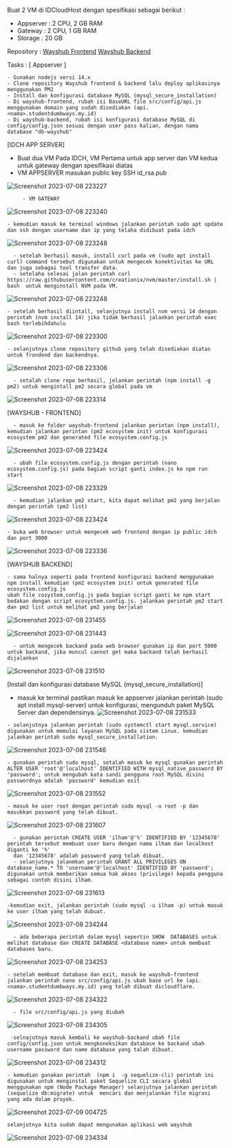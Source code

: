 
Buat 2 VM di IDCloudHost dengan spesifikasi sebagai berikut :
   - Appserver : 2 CPU, 2 GB RAM
   - Gateway : 2 CPU, 1 GB RAM
   - Storage : 20 GB

Repository :
[Wayshub Frontend](https://github.com/dumbwaysdev/wayshub-frontend)
[Wayshub Backend](https://github.com/dumbwaysdev/wayshub-backend)


Tasks :
[ Appserver ]

    - Gunakan nodejs versi 14.x
    - Clone repository Wayshub frontend & backend lalu deploy aplikasinya menggunakan PM2
    - Install dan konfigurasi database MySQL (mysql_secure_installation)
    - Di wayshub-frontend, rubah isi BaseURL file src/config/api.js menggunakan domain yang sudah disediakan (api.<nama>.studentdumbways.my.id)
    - Di wayshub-backend, rubah isi konfigurasi database MySQL di config/config.json sesuai dengan user pass kalian, dengan nama database "db-wayshub"



[IDCH APP SERVER]
- Buat dua VM Pada IDCH, VM Pertama untuk app server dan VM kedua untuk gateway dengan spesifikasi diatas
- VM APPSERVER masukan public key SSH id_rsa.pub

![Screenshot 2023-07-08 223227](https://github.com/Hammmzl/devops17-dumbways-MuhammadIlham/assets/96168418/173d7d9d-8d75-4e04-bd19-4d8ccbe38e69)

         - VM GATEWAY
![Screenshot 2023-07-08 223240](https://github.com/Hammmzl/devops17-dumbways-MuhammadIlham/assets/96168418/832d368c-2a31-4caf-9bce-919c645b6348)

    - kemudian masuk ke terminal windows jalankan perintah sudo apt update dan ssh dengan username dan ip yang telaha didibuat pada idch
 ![Screenshot 2023-07-08 223248](https://github.com/Hammmzl/devops17-dumbways-MuhammadIlham/assets/96168418/8dbf0090-efb7-475a-93b8-7d9ae17a5603)

      - setelah berhasil masuk, install curl pada vm (sudo apt install curl) command tersebut digunakan untuk mengecek konektivitas ke URL dan juga sebagai tool transfer data.
      - setelaha selesai jalan perintah curl https://raw.githubusercontent.com/creationix/nvm/master/install.sh | bash  untuk menginstall NVM pada VM.

   ![Screenshot 2023-07-08 223248](https://github.com/Hammmzl/devops17-dumbways-MuhammadIlham/assets/96168418/168f713c-6734-4c92-b1b5-ec147d30d325)

    - setelah berhasil diintall, selanjutnya install nvm versi 14 dengan perintah (nvm install 14) jika tidak berhasil jalankan perintah exec bash terlebihdahulu
   ![Screenshot 2023-07-08 223300](https://github.com/Hammmzl/devops17-dumbways-MuhammadIlham/assets/96168418/38d063b0-e4e1-4cdf-aa9d-2bfbc3be7417)


    - selanjutnya clone repository github yang telah disediakan diatas untuk frondend dan backendnya.
   ![Screenshot 2023-07-08 223306](https://github.com/Hammmzl/devops17-dumbways-MuhammadIlham/assets/96168418/bb93496f-d4ef-4eed-a392-a22fc7f0d752)

      - setalah clone repo berhasil, jelankan perintah (npm install -g pm2) untuk mengintall pm2 secara global pada vm
   ![Screenshot 2023-07-08 223314](https://github.com/Hammmzl/devops17-dumbways-MuhammadIlham/assets/96168418/f3e165d1-38a1-4153-a258-84feff1b9896)

[WAYSHUB - FRONTEND]

      - masuk ke folder wayshub-frontend jalankan perintan (npm install), kemudian jalankan perintan (pm2 ecosystem init) untuk konfigurasi ecosystem pm2 dan generated file ecosystem.config.js
   ![Screenshot 2023-07-08 223424](https://github.com/Hammmzl/devops17-dumbways-MuhammadIlham/assets/96168418/87946dbe-fdd9-4fd1-91b8-8deb89ca1c8a)

      - ubah file ecosystem.config.js dengan perintah (nano ecosystem.config.js) pada bagian script ganti index.js ke npm run start
   ![Screenshot 2023-07-08 223329](https://github.com/Hammmzl/devops17-dumbways-MuhammadIlham/assets/96168418/1f9edbe8-0035-452c-b872-aaf07d982614)

      - kemudian jalankan pm2 start, kita dapat melihat pm2 yang berjalan dengan perintah (pm2 list)

   ![Screenshot 2023-07-08 223424](https://github.com/Hammmzl/devops17-dumbways-MuhammadIlham/assets/96168418/37aa29cb-69a7-4f4c-ad13-2208c63dbd9f)

    - buka web browser untuk mengecek web frontend dengan ip public idch dan port 3000

   ![Screenshot 2023-07-08 223336](https://github.com/Hammmzl/devops17-dumbways-MuhammadIlham/assets/96168418/a09f2491-c554-4a79-a656-15f02715287b)

[WAYSHUB BACKEND]

    - sama halnya seperti pada frontend konfigurasi backend menggunakan npm install kemudian (pm2 ecosystem init) untuk generated file ecosystem.config.js
    ubah file cosystem.config.js pada bagian script ganti ke npm start bedakan dengan script ecosystem.config.js. jalankan perintah pm2 start dan pm2 list untuk melihat pm2 yang berjalan
   ![Screenshot 2023-07-08 231455](https://github.com/Hammmzl/devops17-dumbways-MuhammadIlham/assets/96168418/c2ead59b-b0ed-4480-9bb7-9cd0cf66b4c6)

   ![Screenshot 2023-07-08 231443](https://github.com/Hammmzl/devops17-dumbways-MuhammadIlham/assets/96168418/3c4a7914-ba02-4521-8ed8-fed38565fe27)

      - untuk mengecek backand pada web browser gunakan ip dan port 5000 untuk backand, jika muncul cannot get maka backand telah berhasil dijalankan

![Screenshot 2023-07-08 231510](https://github.com/Hammmzl/devops17-dumbways-MuhammadIlham/assets/96168418/68347f00-e908-48f4-8f1f-50e9776a126b)


[Install dan konfigurasi database MySQL (mysql_secure_installation)]
   - masuk ke terminal pastikan masuk ke appserver jalankan perintah (sudo apt install mysql-server) untuk konfigurasi, mengunduh paket MySQL Server dan dependensinya.
![Screenshot 2023-07-08 231533](https://github.com/Hammmzl/devops17-dumbways-MuhammadIlham/assets/96168418/be783e6a-c9eb-4132-9e0d-166cf52eaadb)

    - selanjutnya jalankan perintah (sudo systemctl start mysql.service) digunakan untuk memulai layanan MySQL pada sistem Linux. kemudian jalankan perintah sudo mysql_secure_installation.
![Screenshot 2023-07-08 231546](https://github.com/Hammmzl/devops17-dumbways-MuhammadIlham/assets/96168418/95970899-433f-4434-95b3-73d156953d1d)

    - gunakan perintah sudo mysql, setalah masuk ke mysql gunakan perintah ALTER USER 'root'@'localhost' IDENTIFIED WITH mysql_native_password BY 'password'; untuk mengubah kata sandi pengguna root MySQL disini passwordnya adalah 'password' kemudian exit
![Screenshot 2023-07-08 231552](https://github.com/Hammmzl/devops17-dumbways-MuhammadIlham/assets/96168418/99f55487-b49a-4709-b7c6-02c9a6af2743)

    - masuk ke user root dengan perintah sudo mysql -u root -p dan masukkan password yang telah dibuat.
![Screenshot 2023-07-08 231607](https://github.com/Hammmzl/devops17-dumbways-MuhammadIlham/assets/96168418/f21a8b16-b1c9-402e-842d-9b6bee5824e9)
      
      - gunakan perintah CREATE USER 'ilham'@'%' IDENTIFIED BY '12345678' perintah tersebut membuat user baru dengan nama ilham dan localhost diganti ke '%'
      dan '12345678' adalah password yang telah dibuat.
      - selanjutnya jalanmkan perintah GRANT ALL PRIVILEGES ON database_name.* TO 'username'@'localhost' IDENTIFIED BY 'password'; digunakan untuk memberikan semua hak akses (privilege) kepada pengguna sebagai contoh disini ilham.
   ![Screenshot 2023-07-08 231613](https://github.com/Hammmzl/devops17-dumbways-MuhammadIlham/assets/96168418/115c8ad3-ffca-4bee-b1da-9507d751ef7f)

    -kemudian exit, jalankan perintah (sudo mysql -u ilham -p) untuk masuk ke user ilham yang telah dubuat.
   ![Screenshot 2023-07-08 234244](https://github.com/Hammmzl/devops17-dumbways-MuhammadIlham/assets/96168418/e234ada7-dcbe-4064-b194-317cb19e46c5)

      - ada beberapa perintah dalam mysql sepertin SHOW  DATABASES untuk melihat database dan CREATE DATABASE <database name> untuk membuat databases baru.
   ![Screenshot 2023-07-08 234253](https://github.com/Hammmzl/devops17-dumbways-MuhammadIlham/assets/96168418/834cec20-16cc-4463-87bc-8a6a0bd1b4a4)

    - setelah membuat database dan exit, masuk ke wayshub-frontend jalankan perintah nano src/config/api.js ubah base url ke (api.<nama>.studentdumbways.my.id) yang telah dibuat dicloudflare. 
   ![Screenshot 2023-07-08 234322](https://github.com/Hammmzl/devops17-dumbways-MuhammadIlham/assets/96168418/9aa08567-4a6f-483c-b46c-c604863d7a3d)

      - file src/config/api.js yang diubah
   ![Screenshot 2023-07-08 234305](https://github.com/Hammmzl/devops17-dumbways-MuhammadIlham/assets/96168418/0f6b640c-4b33-4321-aaa0-23b50a81237a)

     -selnajutnya masuk kembali ke wayshub-backand ubah file config/config.json untuk mengkoneksikan database ke backand ubah username password dan name database yang talah dibuat.

   ![Screenshot 2023-07-08 234312](https://github.com/Hammmzl/devops17-dumbways-MuhammadIlham/assets/96168418/5dedda7a-fcdc-4322-a4c4-749cf685e600)

    - kemudian gunakan perintah  (npm i  -g sequelize-cli) perintah ini digunakan untuk menginstal paket Sequelize CLI secara global menggunakan npm (Node Package Manager) selanjutnya jalankan perintah (sequelize db:migrate) untuk  mencari dan menjalankan file migrasi yang ada dalam proyek. 
   ![Screenshot 2023-07-09 004725](https://github.com/Hammmzl/devops17-dumbways-MuhammadIlham/assets/96168418/c4621817-040f-47e5-847c-6eaadeaf8df8)

      
    selanjutnya kita sudah dapat mengunakan aplikasi web wayshub 
   ![Screenshot 2023-07-08 234334](https://github.com/Hammmzl/devops17-dumbways-MuhammadIlham/assets/96168418/0f3d73f6-6161-423e-b2c2-4cf0cff94d90)

 



      

